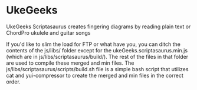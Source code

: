 UkeGeeks
========

UkeGeeks Scriptasaurus creates fingering diagrams by reading plain text or ChordPro ukulele and guitar songs

If you'd like to slim the load for FTP or what have you, you can ditch the contents of the js/libs/ folder except for the ukeGeeks.scriptasaurus.min.js (which are in js/libs/scriptasaurus/build/).  The rest of the files in that folder are used to compile these merged and min files.  The js/libs/scriptasaurus/scripts/build.sh file is a simple bash script that utilizes cat and yui-compressor to create the merged and min files in the correct order.

